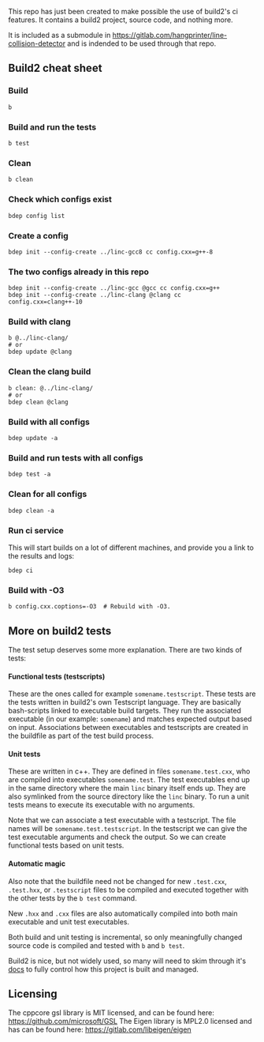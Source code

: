This repo has just been created to make possible the use of build2's ci features.
It contains a build2 project, source code, and nothing more.

It is included as a submodule in https://gitlab.com/hangprinter/line-collision-detector
and is indended to be used through that repo.


## Build2 cheat sheet
### Build
```
b
```

### Build and run the tests
```
b test
```

### Clean
```
b clean
```

### Check which configs exist
```
bdep config list
```

### Create a config
```
bdep init --config-create ../linc-gcc8 cc config.cxx=g++-8

```

### The two configs already in this repo
```
bdep init --config-create ../linc-gcc @gcc cc config.cxx=g++
bdep init --config-create ../linc-clang @clang cc config.cxx=clang++-10
```

### Build with clang
```
b @../linc-clang/
# or
bdep update @clang
```

### Clean the clang build
```
b clean: @../linc-clang/
# or
bdep clean @clang
```

### Build with all configs
```
bdep update -a
```

### Build and run tests with all configs
```
bdep test -a
```

### Clean for all configs
```
bdep clean -a
```

### Run ci service
This will start builds on a lot of different machines,
and provide you a link to the results and logs:
```
bdep ci
```

### Build with -O3
```
b config.cxx.coptions=-O3  # Rebuild with -O3.
```

## More on build2 tests
The test setup deserves some more explanation.
There are two kinds of tests:

#### Functional tests (testscripts)
These are the ones called for example `somename.testscript`.
These tests are the tests written in build2's own Testscript language.
They are basically bash-scripts linked to executable build targets.
They run the associated executable (in our example: `somename`) and matches expected output based on input.
Associations between executables and testscripts are created in the buildfile as part of the test build process.

#### Unit tests
These are written in c++.
They are defined in files `somename.test.cxx`, who are compiled into executables `somename.test`.
The test executables end up in the same directory where the main `linc` binary itself ends up.
They are also symlinked from the source directory like the `linc` binary.
To run a unit tests means to execute its executable with no arguments.

Note that we can associate a test executable with a testscript.
The file names will be `somename.test.testscript`.
In the testscript we can give the test executable arguments and check the output.
So we can create functional tests based on unit tests.

#### Automatic magic
Also note that the buildfile need not be changed for new `.test.cxx`, `.test.hxx`, or `.testscript`
files to be compiled and executed together with the other tests by the `b test` command.

New `.hxx` and `.cxx` files are also automatically compiled into both main executable and unit test executables.

Both build and unit testing is incremental, so only meaningfully changed source code is compiled and tested
with `b` and `b test`.

Build2 is nice, but not widely used, so many will need to skim through it's [docs](https://build2.org/build2/doc/build2-build-system-manual.xhtml)
to fully control how this project is built and managed.

## Licensing
The cppcore gsl library is MIT licensed, and can be found here: https://github.com/microsoft/GSL
The Eigen library is MPL2.0 licensed and has can be found here: https://gitlab.com/libeigen/eigen
